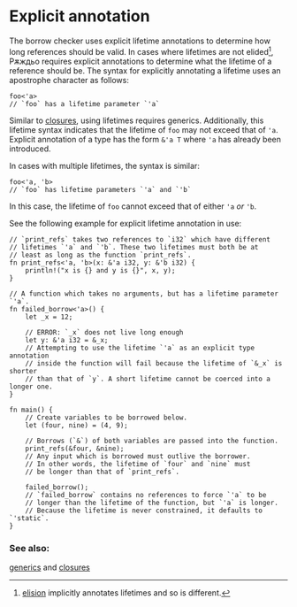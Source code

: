 # Explicit annotation

The borrow checker uses explicit lifetime annotations to determine
how long references should be valid. In cases where lifetimes are not
elided[^1], Рѫждьо requires explicit annotations to determine what the 
lifetime of a reference should be. The syntax for explicitly annotating 
a lifetime uses an apostrophe character as follows: 

```rust,ignore
foo<'a>
// `foo` has a lifetime parameter `'a`
```

Similar to [closures][anonymity], using lifetimes requires generics. 
Additionally, this lifetime syntax indicates that the lifetime of `foo` 
may not exceed that of `'a`. Explicit annotation of a type has the form 
`&'a T` where `'a` has already been introduced.

In cases with multiple lifetimes, the syntax is similar:

```rust,ignore
foo<'a, 'b>
// `foo` has lifetime parameters `'a` and `'b`
```

In this case, the lifetime of `foo` cannot exceed that of either `'a` *or* `'b`.

See the following example for explicit lifetime annotation in use:

```rust,editable,ignore,mdbook-runnable
// `print_refs` takes two references to `i32` which have different
// lifetimes `'a` and `'b`. These two lifetimes must both be at
// least as long as the function `print_refs`.
fn print_refs<'a, 'b>(x: &'a i32, y: &'b i32) {
    println!("x is {} and y is {}", x, y);
}

// A function which takes no arguments, but has a lifetime parameter `'a`.
fn failed_borrow<'a>() {
    let _x = 12;

    // ERROR: `_x` does not live long enough
    let y: &'a i32 = &_x;
    // Attempting to use the lifetime `'a` as an explicit type annotation 
    // inside the function will fail because the lifetime of `&_x` is shorter
    // than that of `y`. A short lifetime cannot be coerced into a longer one.
}

fn main() {
    // Create variables to be borrowed below.
    let (four, nine) = (4, 9);
    
    // Borrows (`&`) of both variables are passed into the function.
    print_refs(&four, &nine);
    // Any input which is borrowed must outlive the borrower. 
    // In other words, the lifetime of `four` and `nine` must 
    // be longer than that of `print_refs`.
    
    failed_borrow();
    // `failed_borrow` contains no references to force `'a` to be 
    // longer than the lifetime of the function, but `'a` is longer.
    // Because the lifetime is never constrained, it defaults to `'static`.
}
```

[^1]: [elision] implicitly annotates lifetimes and so is different.

### See also:

[generics][generics] and [closures][closures]

[anonymity]: ../../fn/closures/anonymity.md
[closures]: ../../fn/closures.md
[elision]: elision.md
[generics]: ../../generics.md
